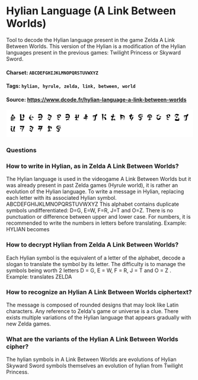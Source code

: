 # Hylian Language (A Link Between Worlds)
Tool to decode the Hylian language present in the game Zelda A Link Between Worlds. This version of the Hylian is a modification of the Hylian languages present in the previous games: Twilight Princess or Skyward Sword.

#### Charset: `ABCDEFGHIJKLMNOPQRSTUVWXYZ`

#### Tags: `hylian, hyrule, zelda, link, between, world`

#### Source: https://www.dcode.fr/hylian-language-a-link-between-worlds

![combined](./combined.png)

### Questions

### How to write in Hylian, as in Zelda A Link Between Worlds?
The Hylian language is used in the videogame A Link Between Worlds but it was already present in past Zelda games (Hyrule world), it is rather an evolution of the Hylian language. To write a message in Hylian, replacing each letter with its associated Hylian symbol. ABCDEFGHIJKLMNOPQRSTUVWXYZ This alphabet contains duplicate symbols undifferentiated: D=G, E=W, F=R, J=T and O=Z. There is no punctuation or difference between upper and lower case. For numbers, it is recommended to write the numbers in letters before translating. Example: HYLIAN becomes

### How to decrypt Hylian from Zelda A Link Between Worlds?
Each Hylian symbol is the equivalent of a letter of the alphabet, decode a slogan to translate the symbol by its letter. The difficulty is to manage the symbols being worth 2 letters D = G, E = W, F = R, J = T and O = Z . Example:  translates ZELDA

### How to recognize an Hylian A Link Between Worlds ciphertext?
The message is composed of rounded designs that may look like Latin characters. Any reference to Zelda's game or universe is a clue. There exists multiple variations of the Hylian language that appears gradually with new Zelda games.

### What are the variants of the Hylian A Link Between Worlds cipher?
The hylian symbols in A Link Between Worlds are evolutions of Hylian Skyward Sword symbols themselves an evolution of hylian from Twilight Princess.

